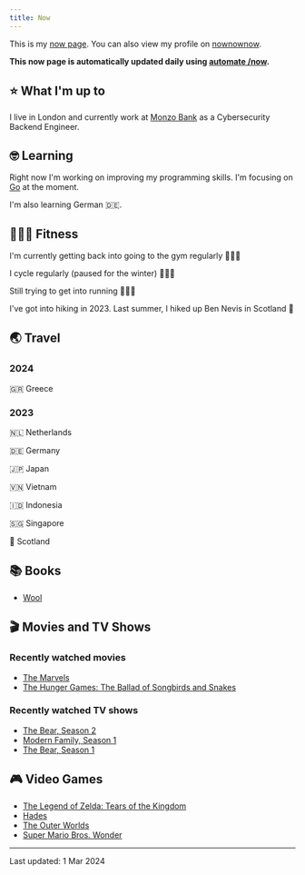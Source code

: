 ```yaml
---
title: Now
---
```


This is my [now page](https://nownownow.com/about). You can also view my profile on [nownownow](https://nownownow.com/p/1M0p).

**This now page is automatically updated daily using [automate /now](https://github.com/Skyth3r/automate-now).**


## ⭐ What I'm up to

I live in London and currently work at [Monzo Bank](https://monzo.com/) as a Cybersecurity Backend Engineer.

## 🤓 Learning

Right now I'm working on improving my programming skills. I'm focusing on [Go](https://go.dev/) at the moment.

I'm also learning German 🇩🇪.

## 🤸🏽‍♂️ Fitness

I'm currently getting back into going to the gym regularly 🏋🏽‍♂️

I cycle regularly (paused for the winter) 🚴🏽‍♂️

Still trying to get into running 🏃🏽‍♂️

I've got into hiking in 2023. Last summer, I hiked up Ben Nevis in Scotland 🏴󠁧󠁢󠁳󠁣󠁴󠁿

## 🌏 Travel

### 2024

🇬🇷 Greece

### 2023

🇳🇱 Netherlands

🇩🇪 Germany

🇯🇵 Japan

🇻🇳 Vietnam

🇮🇩 Indonesia

🇸🇬 Singapore

🏴󠁧󠁢󠁳󠁣󠁴󠁿 Scotland

## 📚 Books

* [Wool](https://oku.club/book/wool-by-hugh-howey-q3WcI)

## 🎬 Movies and TV Shows

### Recently watched movies

* [The Marvels](https://letterboxd.com/film/the-marvels/)
* [The Hunger Games: The Ballad of Songbirds and Snakes](https://letterboxd.com/film/the-hunger-games-the-ballad-of-songbirds-snakes/)

### Recently watched TV shows

* [The Bear, Season 2](https://www.serializd.com/show/136315)
* [Modern Family, Season 1](https://www.serializd.com/show/1421)
* [The Bear, Season 1](https://www.serializd.com/show/136315)

## 🎮 Video Games

* [The Legend of Zelda: Tears of the Kingdom](https://backloggd.com/games/the-legend-of-zelda-tears-of-the-kingdom/)
* [Hades](https://backloggd.com/games/hades--1/)
* [The Outer Worlds](https://backloggd.com/games/the-outer-worlds/)
* [Super Mario Bros. Wonder](https://backloggd.com/games/super-mario-bros-wonder/)

---

Last updated: 1 Mar 2024